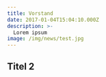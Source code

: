```yaml
---
title: Vorstand
date: 2017-01-04T15:04:10.000Z
description: >-
  Lorem ipsum
image: /img/news/test.jpg
---
```


## Titel 2
